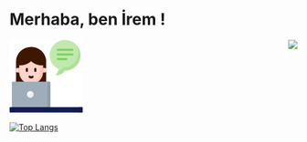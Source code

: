

# Merhaba, ben İrem ! 
<img src="https://github.com/iremakalp/iremakalp/blob/main/counseling.png">

<img align='right' src="https://github-readme-stats.vercel.app/api?username=iremakalp&show_icons=true&theme=dracula">

[![Top Langs](https://github-readme-stats.vercel.app/api/top-langs/?username=iremakalp&layout=compact)](https://github.com/iremakalp/github-readme-stats)

